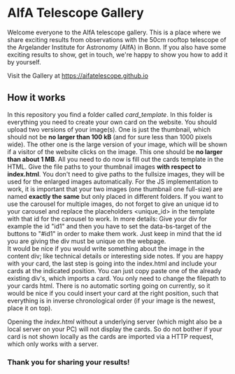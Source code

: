 # AIfA Telescope Gallery

Welcome everyone to the AIfA telescope gallery. This is a place where we share exciting results from observations with the 50cm rooftop telescope of the Argelander Institute for Astronomy (AIfA) in Bonn.
If you also have some exciting results to show, get in touch, we're happy to show you how to add it by yourself.

Visit the Gallery at https://aifatelescope.github.io

## How it works

In this repository you find a folder called *card_template*. In this folder is everything you need to create your own card on the website. You should upload two versions of your image(s). 
One is just the thumbnail, which should not be **no larger than 100 kB** (and for sure less than 1000 pixels wide). The other one is the large version of your image, which will be shown if a visitor of the website clicks on the image. This one should be **no larger than about 1 MB**. All you need to do now is fill out the cards template in the HTML. Give the file paths to your thumbnail images **with respect to index.html**. You don't need to give paths to the fullsize images, they will be used for the enlarged images automatically. For the JS implementation to work, it is important that your two images (one thumbnail one full-size) are named **exactly the same** but only placed in different folders. If you want to use the carousel for multiple images, do not forget to give an unique id to your carousel and replace the placeholders <unique_id> in the template with that id for the carousel to work. In more details: Give your div for example the id "id1" and then you have to set the data-bs-target of the buttons to "#id1" in order to make them work. Just keep in mind that the id you are giving the div must be unique on the webpage.  
It would be nice if you would write something about the image in the content div; like technical details or interesting side notes. If you are happy with your card, the last step is going into the index.html and include your cards at the indicated position.
You can just copy paste one of the already existing div's, which imports a card. You only need to change the filepath to your cards html. There is no automatic sorting going on currently, so it would be nice if you could insert your card at the right position, such that 
everything is in inverse chronological order (if your image is the newest, place it on top). 

Opening the *index.html* without a underlying server (which might also be a local server on your PC) will not display the cards. So do not bother if your card is not shown locally as the cards are imported via a HTTP request, which only works with a server. 

### Thank you for sharing your results!
